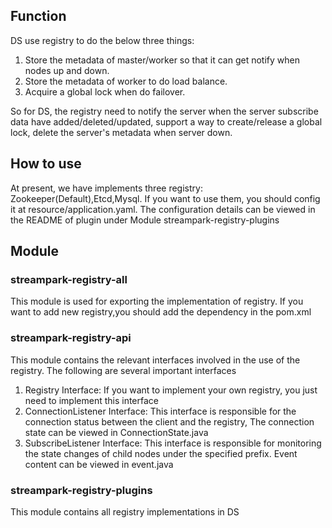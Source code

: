 ## Function

DS use registry to do the below three things:

1. Store the metadata of master/worker so that it can get notify when nodes up and down.
2. Store the metadata of worker to do load balance.
3. Acquire a global lock when do failover.

So for DS, the registry need to notify the server when the server subscribe data have added/deleted/updated, support a way to create/release a global lock,
delete the server's metadata when server down.

## How to use

At present, we have implements three registry: Zookeeper(Default),Etcd,Mysql. If you
want to use them, you should config it at resource/application.yaml. The configuration details
can be viewed in the README of plugin under Module streampark-registry-plugins

## Module

### streampark-registry-all

This module is used for exporting the implementation of registry.
If you want to add new registry,you should add the dependency in the pom.xml

### streampark-registry-api

This module contains the relevant interfaces involved in the use of the registry.
The following are several important interfaces
1. Registry Interface: If you want to implement your own registry, you just need to implement this interface
2. ConnectionListener Interface: This interface is responsible for the connection status between the client and the registry,
The connection state can be viewed in ConnectionState.java
3. SubscribeListener Interface: This interface is responsible for monitoring the state changes of child nodes under the specified prefix.
Event content can be viewed in event.java

### streampark-registry-plugins

This module contains all registry implementations in DS
